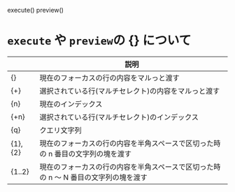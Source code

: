 execute()
preview()

# `execute` や `preview`の {} について

|          | 説明                                                                                 |
| -------- | ------------------------------------------------------------------------------------ |
| {}       | 現在のフォーカスの行の内容をマルっと渡す                                             |
| {+}      | 選択されている行(マルチセレクト)の内容をマルっと渡す                                 |
| {n}      | 現在のインデックス                                                                   |
| {+n}     | 選択されている行(マルチセレクト)のインデックス                                       |
| {q}      | クエリ文字列                                                                         |
| {1}, {2} | 現在のフォーカスの行の内容を半角スペースで区切った時の n 番目の文字列の塊を渡す      |
| {1..2}   | 現在のフォーカスの行の内容を半角スペースで区切った時の n ～ N 番目の文字列の塊を渡す |
